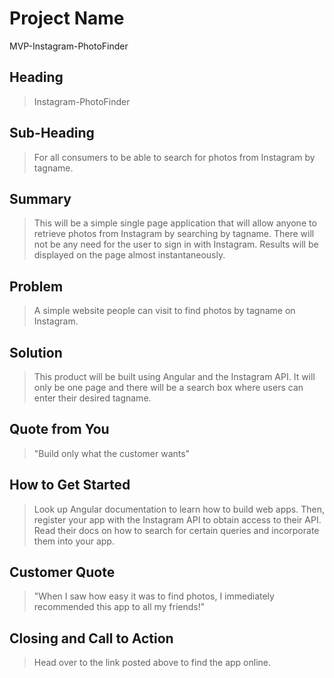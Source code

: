 # Project Name #
MVP-Instagram-PhotoFinder
 
## Heading ##
  > Instagram-PhotoFinder

## Sub-Heading ##
  > For all consumers to be able to search for photos from Instagram by tagname.
  
## Summary ##
  > This will be a simple single page application that will allow anyone to retrieve photos from Instagram by searching
  > by tagname. There will not be any need for the user to sign in with Instagram. Results will be displayed
  > on the page almost instantaneously.

## Problem ##
  > A simple website people can visit to find photos by tagname on Instagram.

## Solution ##
  > This product will be built using Angular and the Instagram API. It will only be one page and there will
  > be a search box where users can enter their desired tagname.
## Quote from You ##
  > "Build only what the customer wants"

## How to Get Started ##
  > Look up Angular documentation to learn how to build web apps. Then, register your app with the Instagram
  > API to obtain access to their API. Read their docs on how to search for certain queries and incorporate them into your app.

## Customer Quote ##
  > "When I saw how easy it was to find photos, I immediately recommended this app to all my friends!"

## Closing and Call to Action ##
  > Head over to the link posted above to find the app online.

